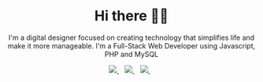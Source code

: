 <h1 align='center'>Hi there 👋🏾</h1>

<p align='center'>I'm a digital designer focused on creating technology that simplifies life and make it more manageable. I'm a Full-Stack Web Developer using Javascript, PHP and MySQL</p>

<p align='center'>
<a href="https://twitter.com/giorgibuoy" target="_blank">
  <img src="https://img.shields.io/badge/twitter-%231DA1F2.svg?&style=for-the-badge&logo=twitter&logoColor=white" />
</a>&nbsp;&nbsp;
<a href="https://www.linkedin.com/in/jorge-pena/" target="_blank">
  <img src="https://img.shields.io/badge/linkedin-%230077B5.svg?&style=for-the-badge&logo=linkedin&logoColor=white" />
</a>&nbsp;&nbsp;
<a href="mailto:jorge.pena@werkn.mx" target="_blank">
  <img src="https://img.shields.io/badge/email me-%23D14836.svg?&style=for-the-badge&logo=gmail&logoColor=white" />
</a>&nbsp;&nbsp;
